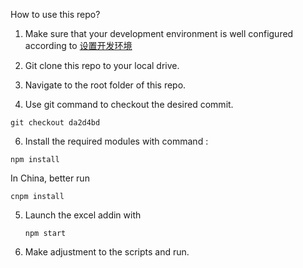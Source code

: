 How to use this repo?

1. Make sure that your development environment is well configured according to [设置开发环境](https://learn.microsoft.com/zh-cn/office/dev/add-ins/overview/set-up-your-dev-environment?view=excel-js-preview&tabs=yeomangenerator)

2. Git clone this repo to your local drive.

3. Navigate to the root folder of this repo.

4. Use git command to checkout the desired commit.
```
git checkout da2d4bd
```

6. Install the required modules with command :
```
npm install
```
In China, better run
```
cnpm install
```
5. Launch the excel addin with

   ```
   npm start
   ```
6. Make adjustment to the scripts and run.

